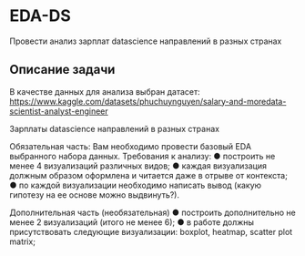 # EDA-DS
Провести анализ зарплат datascience направлений в разных странах

## Описание задачи
В качестве данных для анализа выбран датасет: https://www.kaggle.com/datasets/phuchuynguyen/salary-and-moredata-scientist-analyst-engineer

Зарплаты datascience направлений в разных странах

Обязательная часть:
Вам необходимо провести базовый EDA выбранного набора данных.
Требования к анализу:
● построить не менее 4 визуализаций различных видов;
● каждая визуализация должным образом оформлена и читается даже в отрыве от контекста;
● по каждой визуализации необходимо написать вывод (какую гипотезу на ее основе можно выдвинуть?).

Дополнительная часть (необязательная)
● построить дополнительно не менее 2 визуализаций (итого не менее 6);
● в работе должны присутствовать следующие визуализации: boxplot, heatmap, scatter plot matrix;
